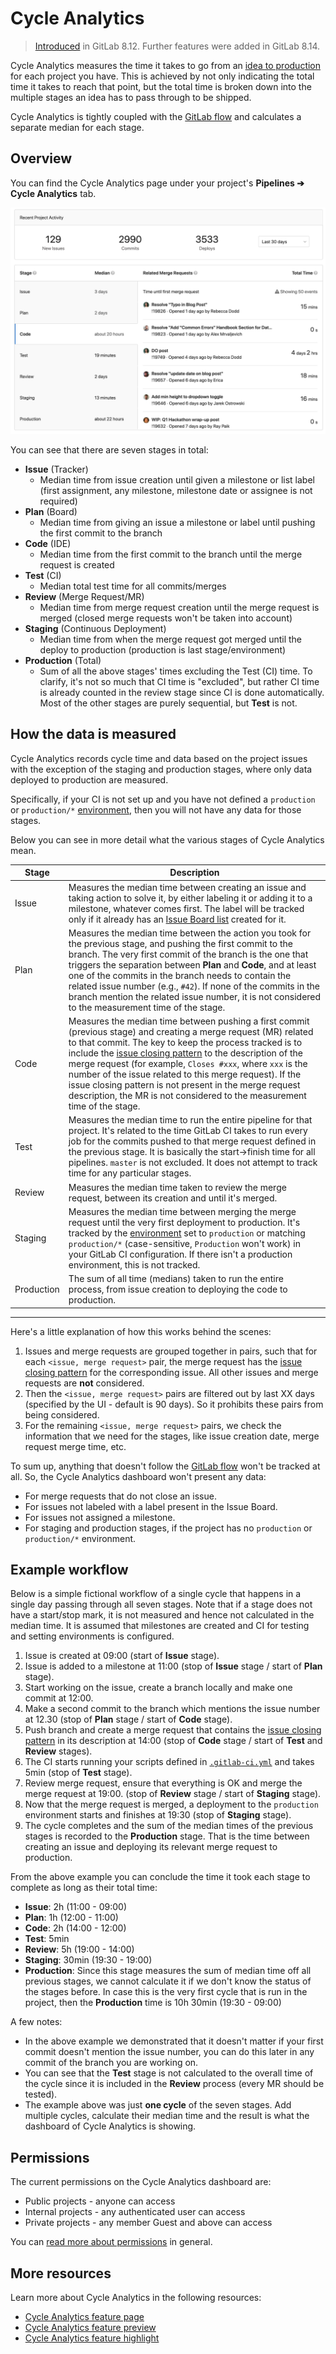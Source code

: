 # Cycle Analytics

> [Introduced][ce-5986] in GitLab 8.12. Further features were added in GitLab
  8.14.

Cycle Analytics measures the time it takes to go from an [idea to production] for
each project you have. This is achieved by not only indicating the total time it
takes to reach that point, but the total time is broken down into the
multiple stages an idea has to pass through to be shipped.

Cycle Analytics is tightly coupled with the [GitLab flow] and
calculates a separate median for each stage.

## Overview

You can find the Cycle Analytics page under your project's **Pipelines ➔ Cycle
Analytics** tab.

![Cycle Analytics landing page](img/cycle_analytics_landing_page.png)

You can see that there are seven stages in total:

- **Issue** (Tracker)
    - Median time from issue creation until given a milestone or list label
      (first assignment, any milestone, milestone date or assignee is not required)
- **Plan** (Board)
    - Median time from giving an issue a milestone or label until pushing the
      first commit to the branch
- **Code** (IDE)
    - Median time from the first commit to the branch until the merge request is
      created
- **Test** (CI)
    - Median total test time for all commits/merges
- **Review** (Merge Request/MR)
    - Median time from merge request creation until the merge request is merged
      (closed merge requests won't be taken into account)
- **Staging** (Continuous Deployment)
    - Median time from when the merge request got merged until the deploy to
      production (production is last stage/environment)
- **Production** (Total)
   - Sum of all the above stages' times excluding the Test (CI) time. To clarify,
     it's not so much that CI time is "excluded", but rather CI time is already
     counted in the review stage since CI is done automatically. Most of the
     other stages are purely sequential, but **Test** is not.

## How the data is measured

Cycle Analytics records cycle time and data based on the project issues with the
exception of the staging and production stages, where only data deployed to
production are measured.

Specifically, if your CI is not set up and you have not defined a `production`
or `production/*` [environment], then you will not have any data for those stages.

Below you can see in more detail what the various stages of Cycle Analytics mean.

| **Stage** | **Description** |
| --------- | --------------- |
| Issue     | Measures the median time between creating an issue and taking action to solve it, by either labeling it or adding it to a milestone, whatever comes first. The label will be tracked only if it already has an [Issue Board list][board] created for it. |
| Plan      | Measures the median time between the action you took for the previous stage, and pushing the first commit to the branch. The very first commit of the branch is the one that triggers the separation between **Plan** and **Code**, and at least one of the commits in the branch needs to contain the related issue number (e.g., `#42`). If none of the commits in the branch mention the related issue number, it is not considered to the measurement time of the stage. |
| Code      | Measures the median time between pushing a first commit (previous stage) and creating a merge request (MR) related to that commit. The key to keep the process tracked is to include the [issue closing pattern] to the description of the merge request (for example, `Closes #xxx`, where `xxx` is the number of the issue related to this merge request). If the issue closing pattern is not present in the merge request description, the MR is not considered to the measurement time of the stage. |
| Test      | Measures the median time to run the entire pipeline for that project. It's related to the time GitLab CI takes to run every job for the commits pushed to that merge request defined in the previous stage. It is basically the start->finish time for all pipelines. `master` is not excluded. It does not attempt to track time for any particular stages. |
| Review    | Measures the median time taken to review the merge request, between its creation and until it's merged. |
| Staging   | Measures the median time between merging the merge request until the very first deployment to production. It's tracked by the [environment] set to `production` or matching `production/*` (case-sensitive, `Production` won't work) in your GitLab CI configuration. If there isn't a production environment, this is not tracked. |
| Production| The sum of all time (medians) taken to run the entire process, from issue creation to deploying the code to production. |

---

Here's a little explanation of how this works behind the scenes:

1. Issues and merge requests are grouped together in pairs, such that for each
   `<issue, merge request>` pair, the merge request has the [issue closing pattern]
   for the corresponding issue. All other issues and merge requests are **not**
   considered.
1. Then the `<issue, merge request>` pairs are filtered out by last XX days (specified
   by the UI - default is 90 days). So it prohibits these pairs from being considered.
1. For the remaining `<issue, merge request>` pairs, we check the information that
   we need for the stages, like issue creation date, merge request merge time,
   etc.

To sum up, anything that doesn't follow the [GitLab flow] won't be tracked at all.
So, the Cycle Analytics dashboard won't present any data:

- For merge requests that do not close an issue.
- For issues not labeled with a label present in the Issue Board.
- For issues not assigned a milestone.
- For staging and production stages, if the project has no `production` or `production/*`
  environment.

## Example workflow

Below is a simple fictional workflow of a single cycle that happens in a
single day passing through all seven stages. Note that if a stage does not have
a start/stop mark, it is not measured and hence not calculated in the median
time. It is assumed that milestones are created and CI for testing and setting
environments is configured.

1. Issue is created at 09:00 (start of **Issue** stage).
1. Issue is added to a milestone at 11:00 (stop of **Issue** stage / start of
   **Plan** stage).
1. Start working on the issue, create a branch locally and make one commit at
   12:00.
1. Make a second commit to the branch which mentions the issue number at 12.30
   (stop of **Plan** stage / start of **Code** stage).
1. Push branch and create a merge request that contains the [issue closing pattern]
   in its description at 14:00 (stop of **Code** stage / start of **Test** and
   **Review** stages).
1. The CI starts running your scripts defined in [`.gitlab-ci.yml`][yml] and
   takes 5min (stop of **Test** stage).
1. Review merge request, ensure that everything is OK and merge the merge
   request at 19:00. (stop of **Review** stage / start of **Staging** stage).
1. Now that the merge request is merged, a deployment to the `production`
   environment starts and finishes at 19:30 (stop of **Staging** stage).
1. The cycle completes and the sum of the median times of the previous stages
   is recorded to the **Production** stage. That is the time between creating an
   issue and deploying its relevant merge request to production.

From the above example you can conclude the time it took each stage to complete
as long as their total time:

- **Issue**:  2h (11:00 - 09:00)
- **Plan**:   1h (12:00 - 11:00)
- **Code**:   2h (14:00 - 12:00)
- **Test**:   5min
- **Review**: 5h (19:00 - 14:00)
- **Staging**:  30min (19:30 - 19:00)
- **Production**: Since this stage measures the sum of median time off all
  previous stages, we cannot calculate it if we don't know the status of the
  stages before. In case this is the very first cycle that is run in the project,
  then the **Production** time is 10h 30min (19:30 - 09:00)

A few notes:

- In the above example we demonstrated that it doesn't matter if your first
  commit doesn't mention the issue number, you can do this later in any commit
  of the branch you are working on.
- You can see that the **Test** stage is not calculated to the overall time of
  the cycle since it is included in the **Review** process (every MR should be
  tested).
- The example above was just **one cycle** of the seven stages. Add multiple
  cycles, calculate their median time and the result is what the dashboard of
  Cycle Analytics is showing.

## Permissions

The current permissions on the Cycle Analytics dashboard are:

- Public projects - anyone can access
- Internal projects - any authenticated user can access
- Private projects - any member Guest and above can access

You can [read more about permissions][permissions] in general.

## More resources

Learn more about Cycle Analytics in the following resources:

- [Cycle Analytics feature page](https://about.gitlab.com/features/cycle-analytics/)
- [Cycle Analytics feature preview](https://about.gitlab.com/2016/09/16/feature-preview-introducing-cycle-analytics/)
- [Cycle Analytics feature highlight](https://about.gitlab.com/2016/09/21/cycle-analytics-feature-highlight/)

[board]: issue_board.md#creating-a-new-list
[ce-5986]: https://gitlab.com/gitlab-org/gitlab-ce/merge_requests/5986
[ce-20975]: https://gitlab.com/gitlab-org/gitlab-ce/issues/20975
[environment]: ../../ci/yaml/README.md#environment
[GitLab flow]: ../../workflow/gitlab_flow.md
[idea to production]: https://about.gitlab.com/2016/08/05/continuous-integration-delivery-and-deployment-with-gitlab/#from-idea-to-production-with-gitlab
[issue closing pattern]: issues/automatic_issue_closing.md
[permissions]: ../permissions.md
[yml]: ../../ci/yaml/README.md
